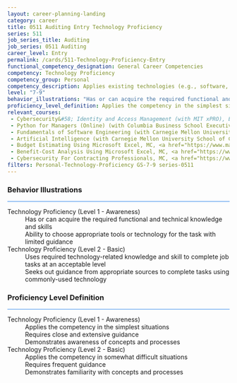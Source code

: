 ```yaml
---
layout: career-planning-landing
category: career
title: 0511 Auditing Entry Technology Proficiency
series: 511
job_series_title: Auditing
job_series: 0511 Auditing
career_level: Entry
permalink: /cards/511-Technology-Proficiency-Entry
functional_competency_designation: General Career Competencies
competency: Technology Proficiency
competency_group: Personal
competency_description: Applies existing technologies (e.g., software, applications, online systems and databases), within IT governance and rules, to meet organizational requirements. Shares technology knowledge with others in the organization. Identifies potential opportunities for the use of new or emerging technologies to improve business processes.
level: "7-9"
behavior_illustrations: "Has or can acquire the required functional and technical knowledge and skills ? Ability to choose appropriate tools or technology for the task with limited guidance ? Uses required technology-related knowledge and skill to complete job tasks at an acceptable level ? Seeks out guidance from appropriate sources to complete tasks using commonly-used technology "
proficiency_level_definition: Applies the competency in the simplest situations ? Requires close and extensive guidance ? Demonstrates awareness of concepts and processes ? Applies the competency in somewhat difficult situations ? Requires frequent guidance ? Demonstrates familiarity with concepts and processes 
relevant_courses: 
 - Cybersecurity&#58; Identity and Access Management (with MIT xPRO), Emeritus, <a href="https://executive-ed.xpro.mit.edu/cybersecurity-identity-access-management/enterprise/?b2c_form=true&utm_campaign=gsa&utm_source=b2b">https://executive-ed.xpro.mit.edu/cybersecurity-identity-access-management/enterprise/?b2c_form=true&utm_campaign=gsa&utm_source=b2b</a>
 - Python for Managers (Online) (with Columbia Business School Executive Education), Columbia, <a href="https://online1.gsb.columbia.edu/columbia/python-for-managers/enterprise/?b2c_form=true&utm_campaign=gsa&utm_source=b2b">https://online1.gsb.columbia.edu/columbia/python-for-managers/enterprise/?b2c_form=true&utm_campaign=gsa&utm_source=b2b</a>
 - Fundamentals of Software Engineering (with Carnegie Mellon University School of Computer Science), Emeritus, <a href="https://execonline.cs.cmu.edu/fundamentals-of-software-engineering/enterprise/?b2c_form=true&utm_campaign=gsa&utm_source=b2b">https://execonline.cs.cmu.edu/fundamentals-of-software-engineering/enterprise/?b2c_form=true&utm_campaign=gsa&utm_source=b2b</a>
 - Artificial Intelligence (with Carnegie Mellon University School of Computer Science), Emeritus, <a href="https://execonline.cs.cmu.edu/introduction-artificial-intelligence/enterprise/?b2c_form=true&utm_campaign=gsa&utm_source=b2b">https://execonline.cs.cmu.edu/introduction-artificial-intelligence/enterprise/?b2c_form=true&utm_campaign=gsa&utm_source=b2b</a>
 - Budget Estimating Using Microsoft Excel, MC, <a href="https://www.managementconcepts.com/course/id/5155?utm_source=CFOportal&utm_medium=listing&utm_campaign=CFOTTEP&utm_id=23FM">https://www.managementconcepts.com/course/id/5155?utm_source=CFOportal&utm_medium=listing&utm_campaign=CFOTTEP&utm_id=23FM</a>
 - Benefit-Cost Analysis Using Microsoft Excel, MC, <a href="https://www.managementconcepts.com/course/id/5405?utm_source=CFOportal&utm_medium=listing&utm_campaign=CFOTTEP&utm_id=23FM">https://www.managementconcepts.com/course/id/5405?utm_source=CFOportal&utm_medium=listing&utm_campaign=CFOTTEP&utm_id=23FM</a>
 - Cybersecurity For Contracting Professionals, MC, <a href="https://www.managementconcepts.com/course/id/1040?utm_source=CFOportal&utm_medium=listing&utm_campaign=CFOTTEP&utm_id=23FM">https://www.managementconcepts.com/course/id/1040?utm_source=CFOportal&utm_medium=listing&utm_campaign=CFOTTEP&utm_id=23FM</a>
filters: Personal-Technology-Proficiency GS-7-9 series-0511
---
```


<div class="desktop:grid-col-6 margin-y-3">
  <div class="border-top-2 bg-white padding-3 shadow-5 height-full members-hover border-1px button-border border-top-blue radius-lg card-text-color">
    <h3>Behavior Illustrations</h3>
    <hr style="background-color: #2680EB !important;"/>
    <dl class="text-base card-content-color"><dt>Technology Proficiency (Level 1 - Awareness)</dt><dd>Has or can acquire the required functional and technical knowledge and skills </dd><dd> Ability to choose appropriate tools or technology for the task with limited guidance</dd><dt>Technology Proficiency (Level 2 - Basic)</dt><dd>Uses required technology-related knowledge and skill to complete job tasks at an acceptable level </dd><dd> Seeks out guidance from appropriate sources to complete tasks using commonly-used technology </dd></dl>
  </div>
</div>
<div class="desktop:grid-col-6 margin-y-3">
  <div class="border-top-2 bg-white padding-3 shadow-5 height-full members-hover border-1px button-border border-top-blue radius-lg card-text-color">
    <h3>Proficiency Level Definition</h3>
     <hr style="background-color: #2680EB !important;"/>
    <dl class="text-base card-content-color"><dt>Technology Proficiency (Level 1 - Awareness)</dt><dd>Applies the competency in the simplest situations </dd><dd> Requires close and extensive guidance </dd><dd> Demonstrates awareness of concepts and processes</dd><dt>Technology Proficiency (Level 2 - Basic)</dt><dd>Applies the competency in somewhat difficult situations </dd><dd> Requires frequent guidance </dd><dd> Demonstrates familiarity with concepts and processes </dd></dl>
  </div>
</div>